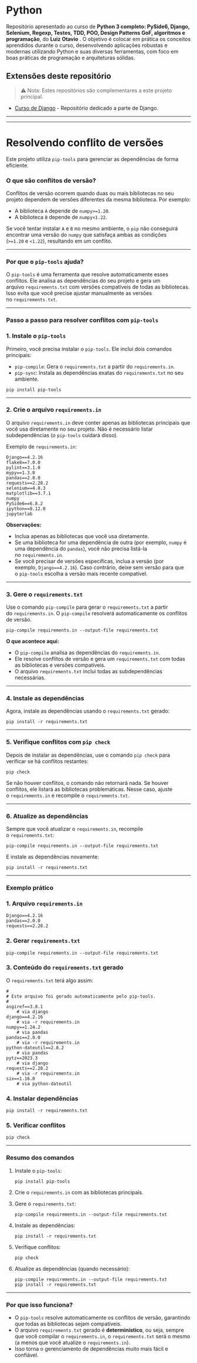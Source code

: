 
# Python

Repositório apresentado ao curso de **Python 3 completo: PySide6, Django, Selenium, Regexp, Testes, TDD, POO, Design Patterns GoF, algoritmos e programação**, do **Luiz Otavio** . O objetivo é colocar em prática os conceitos aprendidos durante o curso, desenvolvendo aplicações robustas e modernas utilizando Python e suas diversas ferramentas, com foco em boas práticas de programação e arquiteturas sólidas.

## Extensões deste repositório

> ⚠️ Nota: Estes repositórios são complementares a este projeto principal.
* [Curso de Django](https://github.com/luisitcho/curso-django-otavio-2025) - Repositório dedicado a parte de Django.

---
---

# Resolvendo conflito de versões

Este projeto utiliza ```pip-tools``` para gerenciar as dependências de forma eficiente.

### **O que são conflitos de versão?**

Conflitos de versão ocorrem quando duas ou mais bibliotecas no seu projeto dependem de versões diferentes da mesma biblioteca. Por exemplo:

- A biblioteca `A` depende de `numpy>=1.20`.
- A biblioteca `B` depende de `numpy<1.22`.

Se você tentar instalar `A` e `B` no mesmo ambiente, o `pip` não conseguirá encontrar uma versão do `numpy` que satisfaça ambas as condições (`>=1.20` e `<1.22`), resultando em um conflito.

---

### **Por que o `pip-tools` ajuda?**

O `pip-tools` é uma ferramenta que resolve automaticamente esses conflitos. Ele analisa as dependências do seu projeto e gera um arquivo `requirements.txt` com versões compatíveis de todas as bibliotecas. Isso evita que você precise ajustar manualmente as versões no `requirements.txt`.

---

### **Passo a passo para resolver conflitos com `pip-tools`**

### **1. Instale o `pip-tools`**

Primeiro, você precisa instalar o `pip-tools`. Ele inclui dois comandos principais:

- `pip-compile`: Gera o `requirements.txt` a partir do `requirements.in`.
- `pip-sync`: Instala as dependências exatas do `requirements.txt` no seu ambiente.

```
pip install pip-tools
```

---

### **2. Crie o arquivo `requirements.in`**

O arquivo `requirements.in` deve conter apenas as bibliotecas principais que você usa diretamente no seu projeto. Não é necessário listar subdependências (o `pip-tools` cuidará disso).

Exemplo de `requirements.in`:

```
Django==4.2.16
flake8==7.0.0
pylint==3.1.0
mypy==1.3.0
pandas==2.0.0
requests==2.28.2
selenium==4.8.3
matplotlib==3.7.1
numpy
PySide6==6.8.2
ipython==8.12.0
jupyterlab
```

**Observações:**

- Inclua apenas as bibliotecas que você usa diretamente.
- Se uma biblioteca for uma dependência de outra (por exemplo, `numpy` é uma dependência do `pandas`), você não precisa listá-la no `requirements.in`.
- Se você precisar de versões específicas, inclua a versão (por exemplo, `Django==4.2.16`). Caso contrário, deixe sem versão para que o `pip-tools` escolha a versão mais recente compatível.

---

### **3. Gere o `requirements.txt`**

Use o comando `pip-compile` para gerar o `requirements.txt` a partir do `requirements.in`. O `pip-compile` resolverá automaticamente os conflitos de versão.

```
pip-compile requirements.in --output-file requirements.txt
```

**O que acontece aqui:**

- O `pip-compile` analisa as dependências do `requirements.in`.
- Ele resolve conflitos de versão e gera um `requirements.txt` com todas as bibliotecas e versões compatíveis.
- O arquivo `requirements.txt` inclui todas as subdependências necessárias.

---

### **4. Instale as dependências**

Agora, instale as dependências usando o `requirements.txt` gerado:

```
pip install -r requirements.txt
```

---

### **5. Verifique conflitos com `pip check`**

Depois de instalar as dependências, use o comando `pip check` para verificar se há conflitos restantes:

```
pip check
```

Se não houver conflitos, o comando não retornará nada. Se houver conflitos, ele listará as bibliotecas problemáticas. Nesse caso, ajuste o `requirements.in` e recompile o `requirements.txt`.

---

### **6. Atualize as dependências**

Sempre que você atualizar o `requirements.in`, recompile o `requirements.txt`:

```
pip-compile requirements.in --output-file requirements.txt
```

E instale as dependências novamente:

```
pip install -r requirements.txt
```

---

### **Exemplo prático**

### **1. Arquivo `requirements.in`**

```
Django==4.2.16
pandas==2.0.0
requests==2.28.2
```

### **2. Gerar `requirements.txt`**

```
pip-compile requirements.in --output-file requirements.txt
```

### **3. Conteúdo do `requirements.txt` gerado**

O `requirements.txt` terá algo assim:

```
#
# Este arquivo foi gerado automaticamente pelo pip-tools.
#
asgiref==3.8.1
    # via django
django==4.2.16
    # via -r requirements.in
numpy==1.24.2
    # via pandas
pandas==2.0.0
    # via -r requirements.in
python-dateutil==2.8.2
    # via pandas
pytz==2023.3
    # via django
requests==2.28.2
    # via -r requirements.in
six==1.16.0
    # via python-dateutil
```

### **4. Instalar dependências**

```
pip install -r requirements.txt
```

### **5. Verificar conflitos**

```
pip check
```

---

### **Resumo dos comandos**

1. Instale o `pip-tools`:
    
    ```
    pip install pip-tools
    ```
    
2. Crie o `requirements.in` com as bibliotecas principais.
3. Gere o `requirements.txt`:
    
    ```
    pip-compile requirements.in --output-file requirements.txt
    ```
    
4. Instale as dependências:
    
    ```
    pip install -r requirements.txt
    ```
    
5. Verifique conflitos:
    
    ```
    pip check
    ```
    
6. Atualize as dependências (quando necessário):
    
    ```
    pip-compile requirements.in --output-file requirements.txt
    pip install -r requirements.txt
    ```
    

---

### **Por que isso funciona?**

- O `pip-tools` resolve automaticamente os conflitos de versão, garantindo que todas as bibliotecas sejam compatíveis.
- O arquivo `requirements.txt` gerado é **determinístico**, ou seja, sempre que você compilar o `requirements.in`, o `requirements.txt` será o mesmo (a menos que você atualize o `requirements.in`).
- Isso torna o gerenciamento de dependências muito mais fácil e confiável.
